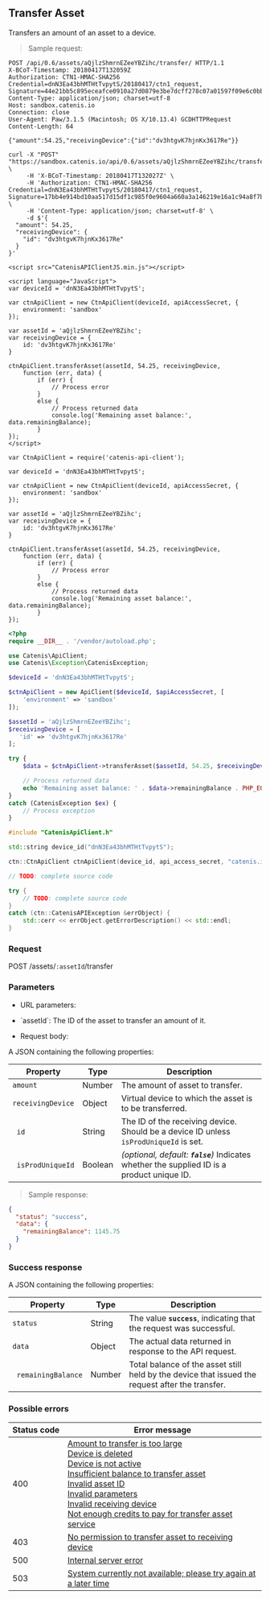 ## Transfer Asset

Transfers an amount of an asset to a device.

> Sample request:

```http--raw
POST /api/0.6/assets/aQjlzShmrnEZeeYBZihc/transfer/ HTTP/1.1
X-BCoT-Timestamp: 20180417T132059Z
Authorization: CTN1-HMAC-SHA256 Credential=dnN3Ea43bhMTHtTvpytS/20180417/ctn1_request, Signature=44e21bb5c895eceafce0910a27d0879e3be7dcff278c07a01597f09e6c0bb317
Content-Type: application/json; charset=utf-8
Host: sandbox.catenis.io
Connection: close
User-Agent: Paw/3.1.5 (Macintosh; OS X/10.13.4) GCDHTTPRequest
Content-Length: 64

{"amount":54.25,"receivingDevice":{"id":"dv3htgvK7hjnKx3617Re"}}
```

```shell
curl -X "POST" "https://sandbox.catenis.io/api/0.6/assets/aQjlzShmrnEZeeYBZihc/transfer/" \
     -H 'X-BCoT-Timestamp: 20180417T132027Z' \
     -H 'Authorization: CTN1-HMAC-SHA256 Credential=dnN3Ea43bhMTHtTvpytS/20180417/ctn1_request, Signature=17bb4e914bd10aa517d15df1c985f0e9604a660a3a146219e16a1c94a8f7bf93' \
     -H 'Content-Type: application/json; charset=utf-8' \
     -d $'{
  "amount": 54.25,
  "receivingDevice": {
    "id": "dv3htgvK7hjnKx3617Re"
  }
}'
```

```html--javascript
<script src="CatenisAPIClientJS.min.js"></script>

<script language="JavaScript">
var deviceId = 'dnN3Ea43bhMTHtTvpytS';

var ctnApiClient = new CtnApiClient(deviceId, apiAccessSecret, {
    environment: 'sandbox'
});

var assetId = 'aQjlzShmrnEZeeYBZihc';
var receivingDevice = {
    id: 'dv3htgvK7hjnKx3617Re'
}

ctnApiClient.transferAsset(assetId, 54.25, receivingDevice,
    function (err, data) {
        if (err) {
            // Process error
        }
        else {
            // Process returned data
            console.log('Remaining asset balance:', data.remainingBalance);
        }
});
</script>
```

```javascript--node
var CtnApiClient = require('catenis-api-client');

var deviceId = 'dnN3Ea43bhMTHtTvpytS';

var ctnApiClient = new CtnApiClient(deviceId, apiAccessSecret, {
    environment: 'sandbox'
});

var assetId = 'aQjlzShmrnEZeeYBZihc';
var receivingDevice = {
    id: 'dv3htgvK7hjnKx3617Re'
}

ctnApiClient.transferAsset(assetId, 54.25, receivingDevice,
    function (err, data) {
        if (err) {
            // Process error
        }
        else {
            // Process returned data
            console.log('Remaining asset balance:', data.remainingBalance);
        }
});
```

```php
<?php
require __DIR__ . '/vendor/autoload.php';

use Catenis\ApiClient;
use Catenis\Exception\CatenisException;

$deviceId = 'dnN3Ea43bhMTHtTvpytS';

$ctnApiClient = new ApiClient($deviceId, $apiAccessSecret, [
    'environment' => 'sandbox'
]);

$assetId = 'aQjlzShmrnEZeeYBZihc';
$receivingDevice = [
   'id' => 'dv3htgvK7hjnKx3617Re'
];

try {
    $data = $ctnApiClient->transferAsset($assetId, 54.25, $receivingDevice);

    // Process returned data
    echo 'Remaining asset balance: ' . $data->remainingBalance . PHP_EOL;
}
catch (CatenisException $ex) {
    // Process exception
}
```

```cpp
#include "CatenisApiClient.h"

std::string device_id("dnN3Ea43bhMTHtTvpytS");

ctn::CtnApiClient ctnApiClient(device_id, api_access_secret, "catenis.io", "", "sandbox");

// TODO: complete source code

try {
    // TODO: complete source code
}
catch (ctn::CatenisAPIException &errObject) {
    std::cerr << errObject.getErrorDescription() << std::endl;
}
```

### Request

POST /assets/`:assetId`/transfer

### Parameters

<!-- Note: we are not using the native markdown list feature for the second level items because the generated
        HTML has no space to the following first level item -->
- URL parameters:
<ul class="parameterList">
  <li>`assetId`: The ID of the asset to transfer an amount of it.</li>
</ul>

* Request body:

A JSON containing the following properties:

| Property | Type | Description |
| -------- | ---- | ----------- |
| `amount` | Number | The amount of asset to transfer. |
| `receivingDevice` | Object | Virtual device to which the asset is to be transferred. |
| &nbsp;&nbsp;`id` | String | The ID of the receiving device. Should be a device ID unless `isProdUniqueId` is set. |
| &nbsp;&nbsp;`isProdUniqueId` | Boolean | *(optional, default: __`false`__)* Indicates whether the supplied ID is a product unique ID. |

> Sample response:

```json
{
  "status": "success",
  "data": {
    "remainingBalance": 1145.75
  }
}
```

### Success response

A JSON containing the following properties:

| Property | Type | Description |
| -------- | ---- | ----------- |
| `status` | String | The value **`success`**, indicating that the request was successful. |
| `data` | Object | The actual data returned in response to the API request. |
| &nbsp;&nbsp;`remainingBalance` | Number | Total balance of the asset still held by the device that issued the request after the transfer. |

### Possible errors

| Status&nbsp;code | Error&nbsp;message |
| ----------- | ------------- |
| 400 | <a href="#error_msg_5">Amount to transfer is too large</a><br><a href="#error_msg_80">Device is deleted</a><br><a href="#error_msg_90">Device is not active</a><br><a href="#error_msg_95">Insufficient balance to transfer asset</a><br><a href="#error_msg_105">Invalid asset ID</a><br><a href="#error_msg_130">Invalid parameters</a><br><a href="#error_msg_135">Invalid receiving device</a><br><a href="#error_msg_172">Not enough credits to pay for transfer asset service</a> |
| 403 | <a href="#error_msg_205">No permission to transfer asset to receiving device</a> |
| 500 | <a href="#error_msg_100">Internal server error</a> |
| 503 | <a href="#error_msg_220">System currently not available; please try again at a later time</a> |
